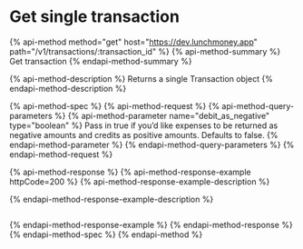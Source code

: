 # Get single transaction

{% api-method method="get" host="https://dev.lunchmoney.app" path="/v1/transactions/:transaction\_id" %}
{% api-method-summary %}
Get transaction
{% endapi-method-summary %}

{% api-method-description %}
Returns a single Transaction object
{% endapi-method-description %}

{% api-method-spec %}
{% api-method-request %}
{% api-method-query-parameters %}
{% api-method-parameter name="debit\_as\_negative" type="boolean" %}
Pass in true if you’d like expenses to be returned as negative amounts and credits as positive amounts. Defaults to false.
{% endapi-method-parameter %}
{% endapi-method-query-parameters %}
{% endapi-method-request %}

{% api-method-response %}
{% api-method-response-example httpCode=200 %}
{% api-method-response-example-description %}

{% endapi-method-response-example-description %}

```

```
{% endapi-method-response-example %}
{% endapi-method-response %}
{% endapi-method-spec %}
{% endapi-method %}

